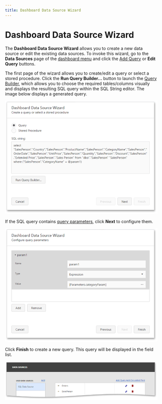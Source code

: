 ```yaml
---
title: Dashboard Data Source Wizard
---
```

# Dashboard Data Source Wizard
The **Dashboard Data Source Wizard** allows you to create a new data source or edit the existing data sources. To invoke this wizard, go to the **Data Sources** page of the [dashboard menu](../../../../../dashboard-for-web/articles/web-dashboard-designer-mode/ui-elements/dashboard-menu.md) and click the [Add Query](../../../../../dashboard-for-web/articles/web-dashboard-designer-mode/providing-data/working-with-sql-data-sources/manage-sql-queries.md) or **Edit Query** buttons.

The first page of the wizard allows you to create/edit a query or select a stored procedure. Click the **Run Query Builder...** button to launch the [Query Builder](../../../../../dashboard-for-web/articles/web-dashboard-designer-mode/providing-data/working-with-sql-data-sources/query-builder.md), which allows you to choose the required tables/columns visually and displays the resulting SQL query within the SQL String editor. The image below displays a generated query.

![wdd-configure-query-parameters](../../../../images/Img124954.png)

If the SQL query contains [query parameters](../../../../../dashboard-for-web/articles/web-dashboard-designer-mode/providing-data/working-with-sql-data-sources/pass-query-parameters.md), click **Next** to configure them.
 

![wdd-configure-query-param-page2](../../../../images/Img124955.png)

Click **Finish** to create a new query. This query will be displayed in the field list.

![wdd-display-new-query](../../../../images/Img125566.png)